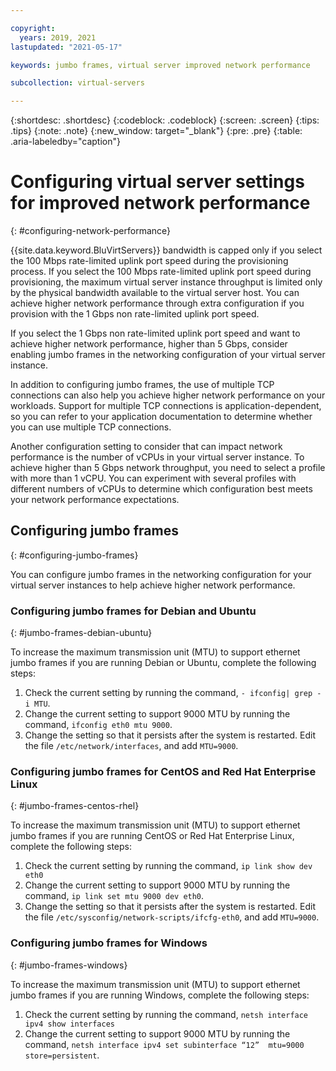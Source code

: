 ```yaml
---

copyright:
  years: 2019, 2021
lastupdated: "2021-05-17"

keywords: jumbo frames, virtual server improved network performance

subcollection: virtual-servers

---
```


{:shortdesc: .shortdesc}
{:codeblock: .codeblock}
{:screen: .screen}
{:tips: .tips}
{:note: .note}
{:new_window: target="_blank"}
{:pre: .pre}
{:table: .aria-labeledby="caption"}

# Configuring virtual server settings for improved network performance
{: #configuring-network-performance}

{{site.data.keyword.BluVirtServers}} bandwidth is capped only if you select the 100 Mbps rate-limited uplink port speed during the provisioning process. If you select the 100 Mbps rate-limited uplink port speed during provisioning, the maximum virtual server instance throughput is limited only by the physical bandwidth available to the virtual server host. You can achieve higher network performance through extra configuration if you provision with the 1 Gbps non rate-limited uplink port speed.

If you select the 1 Gbps non rate-limited uplink port speed and want to achieve higher network performance, higher than 5 Gbps, consider enabling jumbo frames in the networking configuration of your virtual server instance.

In addition to configuring jumbo frames, the use of multiple TCP connections can also help you achieve higher network performance on your workloads. Support for multiple TCP connections is application-dependent, so you can refer to your application documentation to determine whether you can use multiple TCP connections.

Another configuration setting to consider that can impact network performance is the number of vCPUs in your virtual server instance. To achieve higher than 5 Gbps network throughput, you need to select a profile with more than 1 vCPU. You can experiment with several profiles with different numbers of vCPUs to determine which configuration best meets your network performance expectations.

## Configuring jumbo frames 
{: #configuring-jumbo-frames}

You can configure jumbo frames in the networking configuration for your virtual server instances to help achieve higher network performance.

### Configuring jumbo frames for Debian and Ubuntu
{: #jumbo-frames-debian-ubuntu}

To increase the maximum transmission unit (MTU) to support ethernet jumbo frames if you are running Debian or Ubuntu, complete the following steps:

1. Check the current setting by running the command, `- ifconfig| grep -i MTU`.
2. Change the current setting to support 9000 MTU by running the command, `ifconfig eth0 mtu 9000`.
3. Change the setting so that it persists after the system is restarted. Edit the file `/etc/network/interfaces`, and add `MTU=9000`.

### Configuring jumbo frames for CentOS and Red Hat Enterprise Linux
{: #jumbo-frames-centos-rhel}

To increase the maximum transmission unit (MTU) to support ethernet jumbo frames if you are running CentOS or Red Hat Enterprise Linux, complete the following steps:

1. Check the current setting by running the command, `ip link show dev eth0`
2. Change the current setting to support 9000 MTU by running the command, `ip link set mtu 9000 dev eth0`.
3. Change the setting so that it persists after the system is restarted. Edit the file `/etc/sysconfig/network-scripts/ifcfg-eth0`, and add `MTU=9000`.

### Configuring jumbo frames for Windows
{: #jumbo-frames-windows}

To increase the maximum transmission unit (MTU) to support ethernet jumbo frames if you are running Windows, complete the following steps:

1. Check the current setting by running the command, `netsh interface ipv4 show interfaces`
2. Change the current setting to support 9000 MTU by running the command, `netsh interface ipv4 set subinterface “12”  mtu=9000 store=persistent`.

